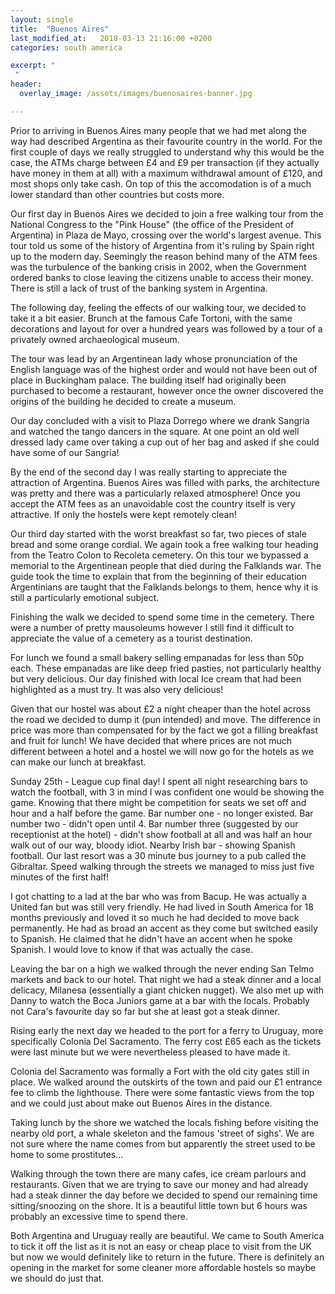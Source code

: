 ```yaml
---
layout: single
title:  "Buenos Aires"
last_modified_at:   2018-03-13 21:16:00 +0200
categories: south america

excerpt: "
 "
header:
  overlay_image: /assets/images/buenosaires-banner.jpg

---
```

Prior to arriving in Buenos Aires many people that we had met along the way had described Argentina as their favourite country in the world. For the first couple of days we really struggled to understand why this would be the case, the ATMs charge between £4 and £9 per transaction (if they actually have money in them at all) with a maximum withdrawal amount of £120, and most shops only take cash. On top of this the accomodation is of a much lower standard than other countries but costs more.

Our first day in Buenos Aires we decided to join a free walking tour from the National Congress to the "Pink House" (the office of the President of Argentina) in Plaza de Mayo, crossing over the world's largest avenue. This tour told us some of the history of Argentina from it's ruling by Spain right up to the modern day. Seemingly the reason behind many of the ATM fees was the turbulence of the banking crisis in 2002, when the Government ordered banks to close leaving the citizens unable to access their money. There is still a lack of trust of the banking system in Argentina.


The following day, feeling the effects of our walking tour, we decided to take it a bit easier. Brunch at the famous Cafe Tortoni, with the same decorations and layout for over a hundred years was followed by a tour of a privately owned archaeological museum. 

The tour was lead by an Argentinean lady whose pronunciation of the English language was of the highest order and would not have been out of place in Buckingham palace. The building itself had originally been purchased to become a restaurant, however once the owner discovered the origins of the building he decided to create a museum. 

Our day concluded with a visit to Plaza Dorrego where we drank Sangria and watched the tango dancers in the square. At one point an old well dressed lady came over taking a cup out of her bag and asked if she could have some of our Sangria!

By the end of the second day I was really starting to appreciate the attraction of Argentina. Buenos Aires was filled with parks, the architecture was pretty and there was a particularly relaxed atmosphere! Once you accept the ATM fees as an unavoidable cost the country itself is very attractive. If only the hostels were kept remotely clean!

Our third day started with the worst breakfast so far, two pieces of stale bread and some orange cordial. We again took a free walking tour heading from the Teatro Colon to Recoleta cemetery. On this tour we bypassed a memorial to the Argentinean people that died during the Falklands war. The guide took the time to explain that from the beginning of their education Argentinians are taught that the Falklands belongs to them, hence why it is still a particularly emotional subject. 

Finishing the walk we decided to spend some time in the cemetery. There were a number of pretty mausoleums however I still find it difficult to appreciate the value of a cemetery as a tourist destination.

For lunch we found a small bakery selling empanadas for less than 50p each. These empanadas are like deep fried pasties, not particularly healthy but very delicious. Our day finished with local Ice cream that had been highlighted as a must try. It was also very delicious!

Given that our hostel was about £2 a night cheaper than the hotel across the road we decided to dump it (pun intended) and move. The difference in price was more than compensated for by the fact we got a filling breakfast and fruit for lunch! We have decided that where prices are not much different between a hotel and a hostel we will now go for the hotels as we can make our lunch at breakfast.

Sunday 25th - League cup final day! I spent all night researching bars to watch the football, with 3 in mind I was confident one would be showing the game. Knowing that there might be competition for seats we set off and hour and a half before the game. Bar number one - no longer existed. Bar number two - didn't open until 4. Bar number three (suggested by our receptionist at the hotel) - didn't show football at all and was half an hour walk out of our way, bloody idiot. Nearby Irish bar - showing Spanish football. Our last resort was a 30 minute bus journey to a pub called the Gibraltar. Speed walking through the streets we managed to miss just five minutes of the first half!

I got chatting to a lad at the bar who was from Bacup. He was actually a United fan but was still very friendly. He had lived in South America for 18 months previously and loved it so much he had decided to move back permanently. He had as broad an accent as they come but switched easily to Spanish. He claimed that he didn't have an accent when he spoke Spanish. I would love to know if that was actually the case.

Leaving the bar on a high we walked through the never ending San Telmo markets and back to our hotel. That night we had a steak dinner and a local delicacy, Milanesa (essentially a giant chicken nugget). We also met up with Danny to watch the Boca Juniors game at a bar with the locals. Probably not Cara's favourite day so far but she at least got a steak dinner.

Rising early the next day we headed to the port for a ferry to Uruguay, more specifically Colonia Del Sacramento. The ferry cost £65 each as the tickets were last minute but we were nevertheless  pleased to have made it.

Colonia del Sacramento was formally a Fort with the old city gates still in place. We walked around the outskirts of the town and paid our £1 entrance fee to climb the lighthouse. There were some fantastic views from the top and we could just about make out Buenos Aires in the distance.

Taking lunch by the shore we watched the locals fishing before visiting the nearby old port, a whale skeleton and the famous 'street of sighs'. We are not sure where the name comes from but apparently the street used to be home to some prostitutes...

Walking through the town there are many cafes, ice cream parlours and restaurants. Given that we are trying to save our money and had already had a steak dinner the day before we decided to spend our remaining time sitting/snoozing on the shore. It is a beautiful little town but 6 hours was probably an excessive time to spend there.

Both Argentina and Uruguay really are beautiful. We came to South America to tick it off the list as it is not an easy or cheap place to visit from the UK but now we would definitely like to return in the future. There is definitely an opening in the market for some cleaner more affordable hostels so maybe we should do just that.
